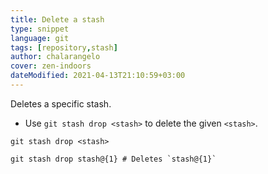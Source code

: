 ```yaml
---
title: Delete a stash
type: snippet
language: git
tags: [repository,stash]
author: chalarangelo
cover: zen-indoors
dateModified: 2021-04-13T21:10:59+03:00
---
```


Deletes a specific stash.

- Use `git stash drop <stash>` to delete the given `<stash>`.

```shell
git stash drop <stash>
```

```shell
git stash drop stash@{1} # Deletes `stash@{1}`
```
